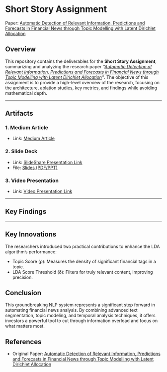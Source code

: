 # **Short Story Assignment**
Paper: [Automatic Detection of Relevant Information, Predictions and Forecasts in Financial News through Topic Modelling with Latent Dirichlet Allocation](https://arxiv.org/pdf/2404.01338)

## **Overview**
This repository contains the deliverables for the **Short Story Assignment**, summarizing and analyzing the research paper *"[Automatic Detection of Relevant Information, Predictions and Forecasts in Financial News through Topic Modelling with Latent Dirichlet Allocation](https://arxiv.org/pdf/2404.01338)"*. The objective of this assignment is to provide a high-level overview of the research, focusing on the architecture, ablation studies, key metrics, and findings while avoiding mathematical depth.


---

## **Artifacts**
### 1. **Medium Article**
- Link: [Medium Article](https://medium.com/@shubhamjaysukhbhai.kothiya/automatic-detection-of-relevant-information-predictions-and-forecasts-in-financial-news-through-af657d9c272d)

### 2. **Slide Deck**
- Link: [SlideShare Presentation Link](https://www.slideshare.net/secret/i5Dm4NtwedyqJ9)
- File: [Slides (PDF/PPT)](./artifacts/slides.pdf)

### 3. **Video Presentation**
- Link: [Video Presentation Link](https://youtu.be/8sLCgRXNPbI)

---

## **Key Findings**



---

## **Key Innovations**
The researchers introduced two practical contributions to enhance the LDA algorithm’s performance:

- Topic Score (ρ): Measures the density of significant financial tags in a topic.
- LDA Score Threshold (δ): Filters for truly relevant content, improving precision.

## **Conclusion**
This groundbreaking NLP system represents a significant step forward in automating financial news analysis. By combining advanced text segmentation, topic modeling, and temporal analysis techniques, it offers investors a powerful tool to cut through information overload and focus on what matters most.



## **References**
- Original Paper: [Automatic Detection of Relevant Information, Predictions and Forecasts in Financial News through Topic Modelling with Latent Dirichlet Allocation](https://arxiv.org/pdf/2404.01338)

